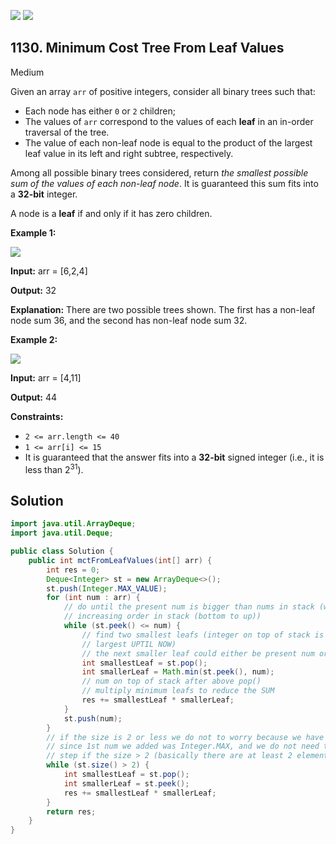[![](https://img.shields.io/github/stars/javadev/LeetCode-in-Java?label=Stars&style=flat-square)](https://github.com/javadev/LeetCode-in-Java)
[![](https://img.shields.io/github/forks/javadev/LeetCode-in-Java?label=Fork%20me%20on%20GitHub%20&style=flat-square)](https://github.com/javadev/LeetCode-in-Java/fork)

## 1130\. Minimum Cost Tree From Leaf Values

Medium

Given an array `arr` of positive integers, consider all binary trees such that:

*   Each node has either `0` or `2` children;
*   The values of `arr` correspond to the values of each **leaf** in an in-order traversal of the tree.
*   The value of each non-leaf node is equal to the product of the largest leaf value in its left and right subtree, respectively.

Among all possible binary trees considered, return _the smallest possible sum of the values of each non-leaf node_. It is guaranteed this sum fits into a **32-bit** integer.

A node is a **leaf** if and only if it has zero children.

**Example 1:**

![](https://assets.leetcode.com/uploads/2021/08/10/tree1.jpg)

**Input:** arr = [6,2,4]

**Output:** 32

**Explanation:** There are two possible trees shown. The first has a non-leaf node sum 36, and the second has non-leaf node sum 32.

**Example 2:**

![](https://assets.leetcode.com/uploads/2021/08/10/tree2.jpg)

**Input:** arr = [4,11]

**Output:** 44

**Constraints:**

*   `2 <= arr.length <= 40`
*   `1 <= arr[i] <= 15`
*   It is guaranteed that the answer fits into a **32-bit** signed integer (i.e., it is less than 2<sup>31</sup>).

## Solution

```java
import java.util.ArrayDeque;
import java.util.Deque;

public class Solution {
    public int mctFromLeafValues(int[] arr) {
        int res = 0;
        Deque<Integer> st = new ArrayDeque<>();
        st.push(Integer.MAX_VALUE);
        for (int num : arr) {
            // do until the present num is bigger than nums in stack (we need to maintain the
            // increasing order in stack (bottom to up))
            while (st.peek() <= num) {
                // find two smallest leafs (integer on top of stack is smallest and at bottom is
                // largest UPTIL NOW)
                // the next smaller leaf could either be present num or the
                int smallestLeaf = st.pop();
                int smallerLeaf = Math.min(st.peek(), num);
                // num on top of stack after above pop()
                // multiply minimum leafs to reduce the SUM
                res += smallestLeaf * smallerLeaf;
            }
            st.push(num);
        }
        // if the size is 2 or less we do not to worry because we have already used it in above step
        // since 1st num we added was Integer.MAX, and we do not need to use that, so just do this
        // step if the size > 2 (basically there are at least 2 elements from the array)
        while (st.size() > 2) {
            int smallestLeaf = st.pop();
            int smallerLeaf = st.peek();
            res += smallestLeaf * smallerLeaf;
        }
        return res;
    }
}
```